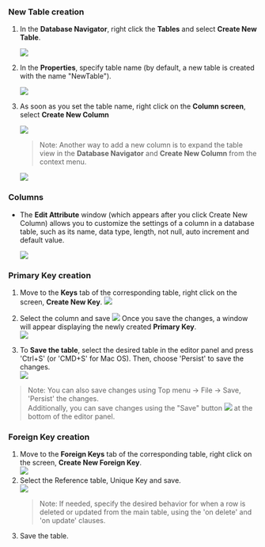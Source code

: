 ### New Table creation

1. In the **Database Navigator**, right click the **Tables** and select **Create New Table**. <br/>

    ![](images/tutorial_images/1_CreateNewTable.png)
2. In the **Properties**, specify table name (by default, a new table is created with the name "NewTable"). <br/>

    ![](images/tutorial_images/2_NewTable_NoData.png)
3. As soon as you set the table name, right click on the **Column screen**, select **Create New Column** <br/>

    ![](images/tutorial_images/4_RightClick_CreateNewColumn.png)
  
    > Note: Another way to add a new column is to expand the table view in the **Database Navigator** and **Create New Column** from the context menu. <br/>

    ![](images/tutorial_images/4a_ExpandTable_CreateNewColumn.png)

### Columns

* The **Edit Attribute** window (which appears after you click Create New Column) allows you to customize the settings of a column in a database table, such as its name, data type, length, not null, auto increment and default value. <br/>

    ![](images/tutorial_images/5_ColumnEdit.png)

### Primary Key creation  

1. Move to the **Keys** tab of the corresponding table, right click on the screen, **Create New Key**.
![](images/tutorial_images/8_NewConstraint.png)
   
2. Select the column and save
![](images/tutorial_images/9_PrimaryKey.png)
Once you save the changes, a window will appear displaying the newly created **Primary Key**. <br/>
![](images/tutorial_images/10a_TableAfterSaving.png)

3. To **Save the table**, select the desired table in the editor panel and press 'Ctrl+S' (or 'CMD+S' for Mac OS). Then, choose 'Persist' to save the changes. <br/>
![](images/tutorial_images/10_Table_Save.png)
> Note: You can also save changes using Top menu -> File -> Save, 'Persist' the changes. </br>
Additionally, you can save changes using the "Save" button
![](images/tutorial_images/10b_SaveButton.png) at the bottom of the editor panel.

### Foreign Key creation
1. Move to the **Foreign Keys** tab of the corresponding table, right click on the screen, **Create New Foreign Key**. <br/>
    ![](images/tutorial_images/11_CreateNewForeignKey.png)
2. Select the Reference table, Unique Key and save. <br/>
    ![](images/tutorial_images/11a_ForeignKey.png)
    > Note: If needed, specify the desired behavior for when a row is deleted or updated from the main table, using the 'on delete' and 'on update' clauses.
3. Save the table.
